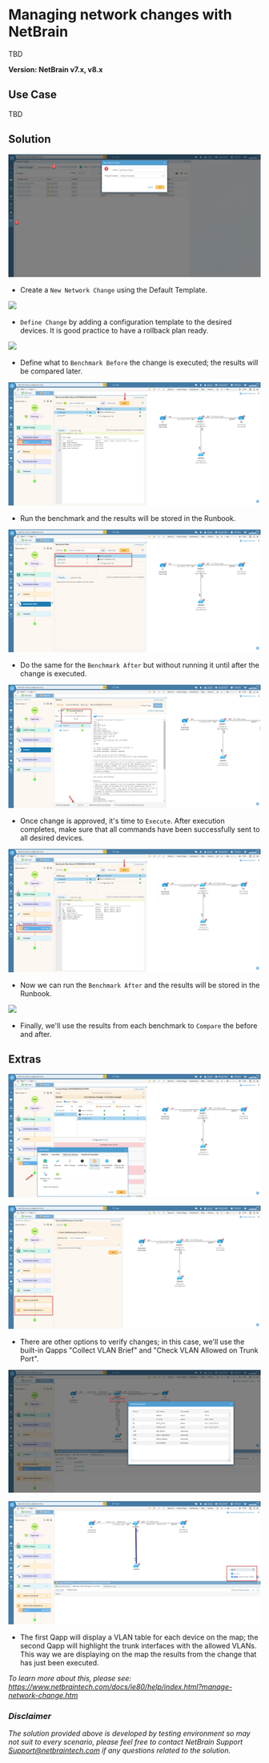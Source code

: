 # Managing network changes with NetBrain
TBD

**Version: NetBrain v7.x, v8.x**

## Use Case
TBD

## Solution
![](images/create_change.png)
* Create a `New Network Change` using the Default Template.

![](images/define_change.gif)
* `Define Change` by adding a configuration template to the desired devices. It is good practice to have a rollback plan ready.

![](images/benchmark_before.gif)
* Define what to `Benchmark Before` the change is executed; the results will be compared later.

![](images/run_benchmark_before.png)
* Run the benchmark and the results will be stored in the Runbook.

![](images/benchmark_after.png)
* Do the same for the `Benchmark After` but without running it until after the change is executed.

![](images/execute.png)
* Once change is approved, it's time to `Execute`. After execution completes, make sure that all commands have been successfully sent to all desired devices.

![](images/run_benchmark_after.png)
* Now we can run the `Benchmark After` and the results will be stored in the Runbook.

![](images/compare.gif)
* Finally, we'll use the results from each benchmark to `Compare` the before and after.

## Extras
![](images/more_options.png)

![](images/qapps.png)
* There are other options to verify changes; in this case, we'll use the built-in Qapps "Collect VLAN Brief" and "Check VLAN Allowed on Trunk Port".

![](images/vlan_brief.png)

![](images/vlan_trunk.png)
* The first Qapp will display a VLAN table for each device on the map; the second Qapp will highlight the trunk interfaces with the allowed VLANs. This way we are displaying on the map the results from the change that has just been executed.

*To learn more about this, please see: https://www.netbraintech.com/docs/ie80/help/index.html?manage-network-change.htm*

### *Disclaimer*
*The solution provided above is developed by testing environment so may not suit to every scenario, please feel free to contact NetBrain Support <Support@netbraintech.com> if any questions related to the solution.*